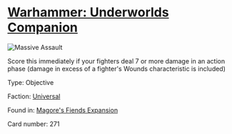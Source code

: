 # [Warhammer: Underworlds Companion](https://guidokessels.github.io/wh-underworlds)

  

![Massive Assault](https://warhammerunderworlds.com/wp-content/uploads/sites/6/2018/03/271_ENG.png)

Score this immediately if your fighters deal 7 or more damage in an action phase (damage in excess of a fighter's Wounds characteristic is included)

Type: Objective

Faction: [Universal](https://guidokessels.github.io/wh-underworlds/factions/universal)

Found in: [Magore's Fiends Expansion](https://guidokessels.github.io/wh-underworlds/locations/magores-fiends-expansion)

Card number: 271
